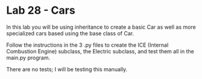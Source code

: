 # Lab 28 - Cars

In this lab you will be using inheritance to create a basic Car as well as more specialized cars based using the base class of Car.

Follow the instructions in the 3 .py files to create the ICE (Internal Combustion Engine) subclass, the Electric subclass, and test them all in the main.py program.

There are no tests; I will be testing this manually.
